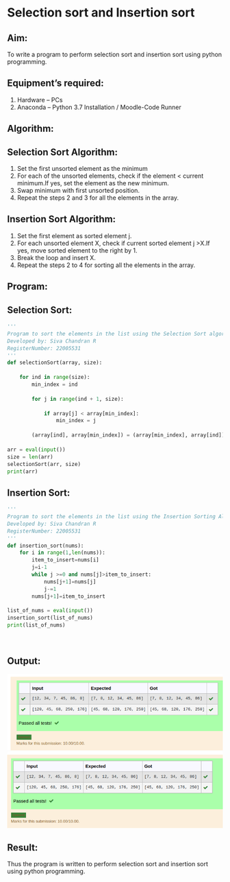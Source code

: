 # Selection sort and Insertion sort
## Aim:
To write a program to perform selection sort and insertion sort using python programming.
## Equipment’s required:
1.	Hardware – PCs
2.	Anaconda – Python 3.7 Installation / Moodle-Code Runner
## Algorithm:
## Selection Sort Algorithm:
1.	Set the first unsorted element as the minimum
2.	For each of the unsorted elements, check if the element < current minimum.If yes, set the element as the new minimum.
3.  Swap minimum with first unsorted position.
4.	Repeat the steps 2 and 3 for all the elements in the array.
## Insertion Sort Algorithm:
1.	Set the first element as sorted element j.
2.	For each unsorted element X, check if current sorted element j >X.If yes, move sorted element to the right by 1.
3.	Break the loop and insert X.
4.	Repeat the steps 2 to 4 for sorting all the elements in the array.
## Program:
## Selection Sort:

``` python
''' 
Program to sort the elements in the list using the Selection Sort algorithm.
Developed by: Siva Chandran R
RegisterNumber: 22005531
'''
def selectionSort(array, size):
    
    for ind in range(size):
        min_index = ind
 
        for j in range(ind + 1, size):
         
            if array[j] < array[min_index]:
                min_index = j
        
        (array[ind], array[min_index]) = (array[min_index], array[ind])
 
arr = eval(input())
size = len(arr)
selectionSort(arr, size)
print(arr)

```
## Insertion Sort:
```python
'''
Program to sort the elements in the list using the Insertion Sorting Algorithm.
Developed by: Siva Chandran R
RegisterNumber: 22005531
'''
def insertion_sort(nums):
    for i in range(1,len(nums)):
        item_to_insert=nums[i]
        j=i-1
        while j >=0 and nums[j]>item_to_insert:
            nums[j+1]=nums[j]
            j-=1
        nums[j+1]=item_to_insert
        
list_of_nums = eval(input())
insertion_sort(list_of_nums)
print(list_of_nums)




```

## Output:
![OUTPUT](out6.png)
![OUTPUT](out8.png)

## Result:
Thus the program is written to perform selection sort and insertion sort using python programming.
